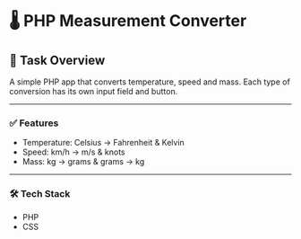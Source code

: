 # 🌡️ PHP Measurement Converter
## 📘 Task Overview
A simple PHP app that converts temperature, speed and mass. Each type of conversion has its own input field and button. 

_____
### ✅ Features
* Temperature: Celsius → Fahrenheit & Kelvin
* Speed: km/h → m/s & knots
* Mass: kg → grams & grams → kg

____

### 🛠️ Tech Stack
* PHP
* CSS
